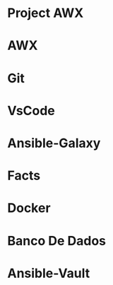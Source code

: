# Project AWX
# AWX
# Git
# VsCode
# Ansible-Galaxy
# Facts
# Docker
# Banco De Dados
# Ansible-Vault

